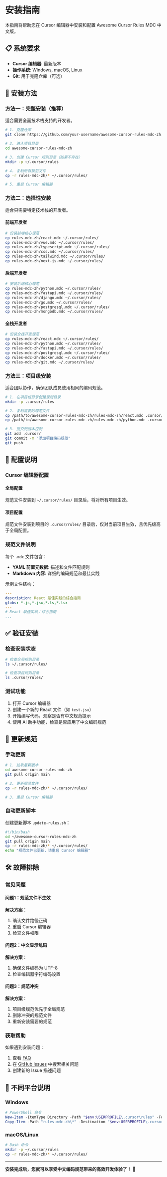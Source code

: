 # 安装指南

本指南将帮助您在 Cursor 编辑器中安装和配置 Awesome Cursor Rules MDC 中文版。

## 📋 系统要求

- **Cursor 编辑器**: 最新版本
- **操作系统**: Windows, macOS, Linux
- **Git**: 用于克隆仓库（可选）

## 🚀 安装方法

### 方法一：完整安装（推荐）

适合需要全面技术栈支持的开发者。

```bash
# 1. 克隆仓库
git clone https://github.com/your-username/awesome-cursor-rules-mdc-zh.git

# 2. 进入项目目录
cd awesome-cursor-rules-mdc-zh

# 3. 创建 Cursor 规则目录（如果不存在）
mkdir -p ~/.cursor/rules

# 4. 复制所有规范文件
cp -r rules-mdc-zh/* ~/.cursor/rules/

# 5. 重启 Cursor 编辑器
```

### 方法二：选择性安装

适合只需要特定技术栈的开发者。

#### 前端开发者
```bash
# 安装前端核心规范
cp rules-mdc-zh/react.mdc ~/.cursor/rules/
cp rules-mdc-zh/vue.mdc ~/.cursor/rules/
cp rules-mdc-zh/typescript.mdc ~/.cursor/rules/
cp rules-mdc-zh/css.mdc ~/.cursor/rules/
cp rules-mdc-zh/tailwind.mdc ~/.cursor/rules/
cp rules-mdc-zh/next-js.mdc ~/.cursor/rules/
```

#### 后端开发者
```bash
# 安装后端核心规范
cp rules-mdc-zh/python.mdc ~/.cursor/rules/
cp rules-mdc-zh/fastapi.mdc ~/.cursor/rules/
cp rules-mdc-zh/django.mdc ~/.cursor/rules/
cp rules-mdc-zh/go.mdc ~/.cursor/rules/
cp rules-mdc-zh/postgresql.mdc ~/.cursor/rules/
cp rules-mdc-zh/mongodb.mdc ~/.cursor/rules/
```

#### 全栈开发者
```bash
# 安装全栈开发规范
cp rules-mdc-zh/react.mdc ~/.cursor/rules/
cp rules-mdc-zh/python.mdc ~/.cursor/rules/
cp rules-mdc-zh/fastapi.mdc ~/.cursor/rules/
cp rules-mdc-zh/postgresql.mdc ~/.cursor/rules/
cp rules-mdc-zh/docker.mdc ~/.cursor/rules/
cp rules-mdc-zh/git.mdc ~/.cursor/rules/
```

### 方法三：项目级安装

适合团队协作，确保团队成员使用相同的编码规范。

```bash
# 1. 在项目根目录创建规则目录
mkdir -p .cursor/rules

# 2. 复制需要的规范文件
cp /path/to/awesome-cursor-rules-mdc-zh/rules-mdc-zh/react.mdc .cursor/rules/
cp /path/to/awesome-cursor-rules-mdc-zh/rules-mdc-zh/python.mdc .cursor/rules/

# 3. 提交到版本控制
git add .cursor/
git commit -m "添加项目编码规范"
git push
```

## 🔧 配置说明

### Cursor 编辑器配置

#### 全局配置
规范文件安装到 `~/.cursor/rules/` 目录后，将对所有项目生效。

#### 项目配置
规范文件安装到项目的 `.cursor/rules/` 目录后，仅对当前项目生效，且优先级高于全局配置。

### 规范文件说明

每个 `.mdc` 文件包含：
- **YAML 前置元数据**: 描述和文件匹配规则
- **Markdown 内容**: 详细的编码规范和最佳实践

示例文件结构：
```yaml
---
description: React 最佳实践的综合指南
globs: *.js,*.jsx,*.ts,*.tsx
---
# React 最佳实践：综合指南
...
```

## ✅ 验证安装

### 检查安装状态
```bash
# 检查全局规则目录
ls ~/.cursor/rules/

# 检查项目规则目录
ls .cursor/rules/
```

### 测试功能
1. 打开 Cursor 编辑器
2. 创建一个新的 React 文件（如 `test.jsx`）
3. 开始编写代码，观察是否有中文规范提示
4. 使用 AI 助手功能，检查是否应用了中文编码规范

## 🔄 更新规范

### 手动更新
```bash
# 1. 拉取最新版本
cd awesome-cursor-rules-mdc-zh
git pull origin main

# 2. 更新规范文件
cp -r rules-mdc-zh/* ~/.cursor/rules/

# 3. 重启 Cursor 编辑器
```

### 自动更新脚本
创建更新脚本 `update-rules.sh`：
```bash
#!/bin/bash
cd ~/awesome-cursor-rules-mdc-zh
git pull origin main
cp -r rules-mdc-zh/* ~/.cursor/rules/
echo "规范文件已更新，请重启 Cursor 编辑器"
```

## 🛠️ 故障排除

### 常见问题

#### 问题1：规范文件不生效
**解决方案**：
1. 确认文件路径正确
2. 重启 Cursor 编辑器
3. 检查文件权限

#### 问题2：中文显示乱码
**解决方案**：
1. 确保文件编码为 UTF-8
2. 检查编辑器字符编码设置

#### 问题3：规范冲突
**解决方案**：
1. 项目级规范优先于全局规范
2. 删除冲突的规范文件
3. 重新安装需要的规范

### 获取帮助

如果遇到安装问题：
1. 查看 [FAQ](faq.md)
2. 在 [GitHub Issues](https://github.com/your-username/awesome-cursor-rules-mdc-zh/issues) 中搜索相关问题
3. 创建新的 Issue 描述问题

## 📱 不同平台说明

### Windows
```powershell
# PowerShell 命令
New-Item -ItemType Directory -Path "$env:USERPROFILE\.cursor\rules" -Force
Copy-Item -Path "rules-mdc-zh\*" -Destination "$env:USERPROFILE\.cursor\rules\" -Recurse
```

### macOS/Linux
```bash
# Bash 命令
mkdir -p ~/.cursor/rules
cp -r rules-mdc-zh/* ~/.cursor/rules/
```

---

**安装完成后，您就可以享受中文编码规范带来的高效开发体验了！** 🎉
